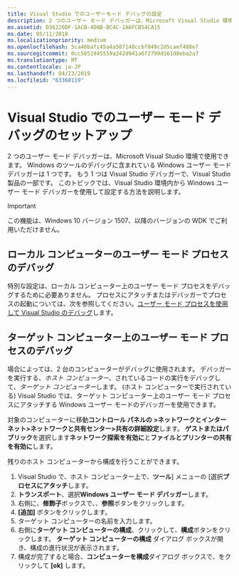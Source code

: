 ```yaml
---
title: Visual Studio でのユーザーモード デバッグの設定
description: 2 つのユーザー モード デバッガーは、Microsoft Visual Studio 環境で使用できます。
ms.assetid: D36220DF-1ACB-4D8B-BC4C-1A6FCB54CA15
ms.date: 05/11/2018
ms.localizationpriority: medium
ms.openlocfilehash: 5ca46bafc45a4a507148ccbf049c2d5caef408e7
ms.sourcegitcommit: 0cc5051945559a242d941a6f2799d161d8eba2a7
ms.translationtype: MT
ms.contentlocale: ja-JP
ms.lasthandoff: 04/23/2019
ms.locfileid: "63368119"
---
```

# <a name="span-iddebuggersettingupuser-modedebugginginvisualstudiospansetting-up-user-mode-debugging-in-visual-studio"></a><span id="debugger.setting_up_user-mode_debugging_in_visual_studio"></span>Visual Studio でのユーザー モード デバッグのセットアップ


2 つのユーザー モード デバッガーは、Microsoft Visual Studio 環境で使用できます。 Windows のツールのデバッグに含まれている Windows ユーザー モード デバッガーは 1 つです。 もう 1 つは Visual Studio デバッガーで、Visual Studio 製品の一部です。 このトピックでは、Visual Studio 環境内から Windows ユーザー モード デバッガーを使用して設定する方法を説明します。

> [!IMPORTANT]
> この機能は、Windows 10 バージョン 1507、以降のバージョンの WDK でご利用いただけません。
>

## <a name="span-iddebuggingauser-modeprocessonthelocalcomputerspanspan-iddebuggingauser-modeprocessonthelocalcomputerspanspan-iddebuggingauser-modeprocessonthelocalcomputerspandebugging-a-user-mode-process-on-the-local-computer"></a><span id="Debugging_a_User-Mode_Process_on_the_Local_Computer"></span><span id="debugging_a_user-mode_process_on_the_local_computer"></span><span id="DEBUGGING_A_USER-MODE_PROCESS_ON_THE_LOCAL_COMPUTER"></span>ローカル コンピューターのユーザー モード プロセスのデバッグ


特別な設定は、ローカル コンピューター上のユーザー モード プロセスをデバッグするために必要ありません。 プロセスにアタッチまたはデバッガーでプロセスの起動については、次を参照してください。[ユーザー モード プロセスを使用して Visual Studio のデバッグ](debugging-a-user-mode-process-using-visual-studio.md)します。

## <a name="span-iddebuggingauser-modeprocessonatargetcomputerspanspan-iddebuggingauser-modeprocessonatargetcomputerspanspan-iddebuggingauser-modeprocessonatargetcomputerspandebugging-a-user-mode-process-on-a-target-computer"></a><span id="Debugging_a_User-Mode_Process_on_a_Target_Computer"></span><span id="debugging_a_user-mode_process_on_a_target_computer"></span><span id="DEBUGGING_A_USER-MODE_PROCESS_ON_A_TARGET_COMPUTER"></span>ターゲット コンピューター上のユーザー モード プロセスのデバッグ


場合によっては、2 台のコンピューターがデバッグに使用されます。 デバッガーを実行する、*ホスト コンピューター*、されているコードの実行をデバッグして、*ターゲット コンピューター*します。 (ホスト コンピューターで実行されている) Visual Studio では、ターゲット コンピューター上のユーザー モード プロセスにアタッチする Windows ユーザー モードのデバッガーを使用できます。

対象のコンピューターに移動**コントロール パネルの &gt;ネットワークとインターネット&gt;ネットワークと共有センター&gt;共有の詳細設定**します。 **ゲストまたはパブリック**を選択します**ネットワーク探索を有効に**と**ファイルとプリンターの共有を有効に**します。

残りのホスト コンピューターから構成を行うことができます。

1.  Visual Studio で、ホスト コンピューター上で、**ツール**] メニューの [選択**プロセスにアタッチ**します。
2.  **トランスポート**、選択**Windows ユーザー モード デバッガー**します。
3.  右側に、**修飾子**ボックスで、、**参照**ボタンをクリックします。
4.  **[追加]** ボタンをクリックします。
5.  ターゲット コンピューターの名前を入力します。
6.  右側に**ターゲット コンピューターの構成**、クリックして、**構成**ボタンをクリックします。 **ターゲット コンピューターの構成** ダイアログ ボックスが開き、構成の進行状況が表示されます。
7.  構成が完了すると場合、**コンピューターを構成**ダイアログ ボックスで、をクリックして **[ok]** します。

 

 





